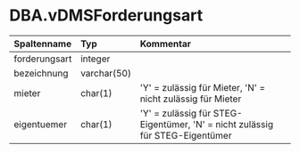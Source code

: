 # DBA.vDMSForderungsart

|Spaltenname|Typ|Kommentar|
|:----------|:--|:--------|
|forderungsart|integer||
|bezeichnung|varchar(50)||
|mieter|char(1)|'Y' = zulässig für Mieter, 'N' = nicht zulässig für Mieter|
|eigentuemer|char(1)|'Y' = zulässig für STEG-Eigentümer, 'N' = nicht zulässig für STEG-Eigentümer|
